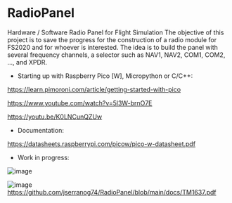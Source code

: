 # RadioPanel

Hardware / Software Radio Panel for Flight Simulation
The objective of this project is to save the progress for the construction of a radio module for FS2020 and for whoever is interested. The idea is to build the panel with several frequency channels, a selector such as NAV1, NAV2, COM1, COM2, ..., and XPDR.

* Starting up with Raspberry Pico [W], Micropython or C/C++:

https://learn.pimoroni.com/article/getting-started-with-pico

https://www.youtube.com/watch?v=5l3W-brnO7E

https://youtu.be/K0LNCunQZUw

* Documentation:

https://datasheets.raspberrypi.com/picow/pico-w-datasheet.pdf

* Work in progress:

![image](https://user-images.githubusercontent.com/69823432/216832567-97669250-eff2-4193-9b6c-9eaf749dbc31.png)

![image](https://user-images.githubusercontent.com/69823432/216832738-495a19f0-c244-4e3f-ae5f-74d663e1e25a.png)
https://github.com/jserranog74/RadioPanel/blob/main/docs/TM1637.pdf
